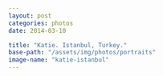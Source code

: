 ```yaml
---
layout: post
categories: photos
date: 2014-03-10

title: "Katie. Istanbul, Turkey."
base-path: "/assets/img/photos/portraits"
image-name: "katie-istanbul"
---
```

